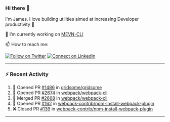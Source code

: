 ### Hi there 👋

I'm James. I love building utilities aimed at increasing Developer productivity :raised_hands: 

🔭 I’m currently working on [MEVN-CLI](https://github.com/madlabsinc/mevn-cli)

📫 How to reach me:

[![Follow on Twitter](https://img.shields.io/badge/--twitter?label=Twitter&logo=Twitter&style=social)](https://twitter.com/james_madhacks) [![Connect on LinkedIn](https://img.shields.io/badge/--linkedin?label=LinkedIn&logo=LinkedIn&style=social)](https://www.linkedin.com/in/jamesgeorge007)

---

### :zap: Recent Activity

<!--START_SECTION:activity-->
1. 💪 Opened PR [#1486](https://github.com/gridsome/gridsome/pull/1486) in [gridsome/gridsome](https://github.com/gridsome/gridsome)
2. 💪 Opened PR [#2674](https://github.com/webpack/webpack-cli/pull/2674) in [webpack/webpack-cli](https://github.com/webpack/webpack-cli)
3. 🎉 Merged PR [#2668](https://github.com/webpack/webpack-cli/pull/2668) in [webpack/webpack-cli](https://github.com/webpack/webpack-cli)
4. 💪 Opened PR [#162](https://github.com/webpack-contrib/npm-install-webpack-plugin/pull/162) in [webpack-contrib/npm-install-webpack-plugin](https://github.com/webpack-contrib/npm-install-webpack-plugin)
5. ❌ Closed PR [#139](https://github.com/webpack-contrib/npm-install-webpack-plugin/pull/139) in [webpack-contrib/npm-install-webpack-plugin](https://github.com/webpack-contrib/npm-install-webpack-plugin)
<!--END_SECTION:activity-->

---

<!--
**jamesgeorge007/jamesgeorge007** is a ✨ _special_ ✨ repository because its `README.md` (this file) appears on your GitHub profile.

Here are some ideas to get you started:

- 🌱 I’m currently learning ...
- 👯 I’m looking to collaborate on ...
- 🤔 I’m looking for help with ...
- 💬 Ask me about ...
- 😄 Pronouns: ...
- ⚡ Fun fact: ...
-->
